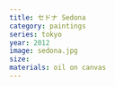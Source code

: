 ```yaml
---
title: セドナ Sedona
category: paintings
series: tokyo
year: 2012
image: sedona.jpg
size: 
materials: oil on canvas
---
```



